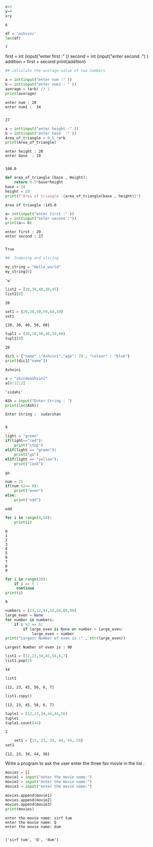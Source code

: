 ```python
x=2 
y=4
x+y 
```




    6




```python
df = 'ashvini'
len(df)
```




    7



first = int (input("enter first :" )) 
second = int (input("enter second :") )
addition = first + second
print(addition)


```python
## calculate the average value of two numbers 
```


```python
a = int(input("enter num :" ))
b = int(input("enter num1 : " ))
average = (a+b) // 2
print(average) 
```

    enter num : 20
    enter num1 :  34
    

    27
    


```python
a = int(input("enter height :" ))
b = int(input("enter base  :" )) 
Area_of_triangle = 0.5 *a*b 
print(Area_of_triangle)

```

    enter height : 20
    enter base  : 10
    

    100.0
    


```python
def area_of_triangle (base , Height):
    return 0.5*base*height 
base = 10 
height = 29
print(f"Area of triangle :{area_of_triangle(base , height)}")

```

    Area of triangle :145.0
    


```python
a= int(input("enter first :" )) 
b = int(input("enter second :")) 
print(a>= b)
```

    enter first : 20
    enter second : 17
    

    True
    


```python
##  Indexing and slicing 
```


```python
my_string = "Hello_world" 
my_string[6]
```




    'w'




```python
list2 = [20,30,40,30,45]
list2[0]
```




    20




```python
set1 = {20,30,40,50,60,30}
set1
```




    {20, 30, 40, 50, 60}




```python
tupl1 = (20,10,30,40,50,60)
tupl1[0]
```




    20




```python
dic1 = {"name" :"Ashvini","age": 29 , "colour" : "blue"} 
print(dic1["name"])
```

    Ashvini
    


```python
a = "shindeashvini" 
a[0:12:2]
```




    'sidahi'




```python
ASh = input("Enter String : ")
print(len(ASh))
```

    Enter String :  sudarshan
    

    9
    


```python
light = "green"
if(light=="red"):
    print("stop")
elif(light == "green"):
    print("go")
elif(light == "yellow"):
    print("look")
```

    go
    


```python
num = 25
if(num %2== 0):
    print("even")
else:
    print("odd")

```

    odd
    


```python
for i in range(0,10):
    print(i)
```

    0
    1
    2
    3
    4
    5
    6
    7
    8
    9
    


```python
for i in range(10):
    if i == 5 :
     continue
print(i)
```

    9
    


```python
numbers = [23,12,44,56,60,88,90]
large_even = None 
for number in numbers:
    if i %2 == 0:
        if large_even is None or number > large_even:
            large_even = number 
print("Largest Number of even is :" , str(large_even))

```

    Largest Number of even is : 90
    


```python
list1 = [12,23,34,45,56,6,7]
list1.pop(2)
```




    34




```python
list1
```




    [12, 23, 45, 56, 6, 7]




```python
list1.copy()
```




    [12, 23, 45, 56, 6, 7]




```python
tuple1 = (12,23,34,44,44,56)
tuple1
tuple1.count(44)
```




    2




```python
    set1 = {12, 23, 34, 44, 44, 56}
set1
```




    {12, 23, 34, 44, 56}



Write a program to ask the user enter the three fav movie in the list .


```python
movies = []
movie1 = input("enter the movie name:")
movie2 = input("enter the movie name:")
movie3 = input("enter the movie name:")

movies.append(movie1)
movies.append(movie2)
movies.append(movie3)
print(movies)
```

    enter the movie name: sirf tum
    enter the movie name: Q
    enter the movie name: dum
    

    ['sirf tum', 'Q', 'dum']
    


```python

```
